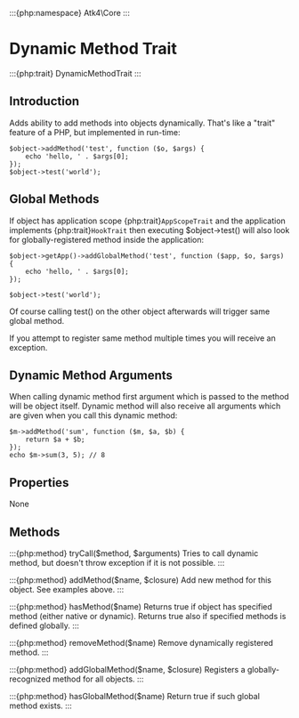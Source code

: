 :::{php:namespace} Atk4\Core
:::

# Dynamic Method Trait

:::{php:trait} DynamicMethodTrait
:::

## Introduction

Adds ability to add methods into objects dynamically. That's like a "trait"
feature of a PHP, but implemented in run-time:

```
$object->addMethod('test', function ($o, $args) {
    echo 'hello, ' . $args[0];
});
$object->test('world');
```

## Global Methods

If object has application scope {php:trait}`AppScopeTrait` and the application
implements {php:trait}`HookTrait` then executing $object->test() will also
look for globally-registered method inside the application:

```
$object->getApp()->addGlobalMethod('test', function ($app, $o, $args) {
    echo 'hello, ' . $args[0];
});

$object->test('world');
```

Of course calling test() on the other object afterwards will trigger same
global method.

If you attempt to register same method multiple times you will receive an
exception.

## Dynamic Method Arguments

When calling dynamic method first argument which is passed to the method will
be object itself. Dynamic method will also receive all arguments which are
given when you call this dynamic method:

```
$m->addMethod('sum', function ($m, $a, $b) {
    return $a + $b;
});
echo $m->sum(3, 5); // 8
```

## Properties

None

## Methods

:::{php:method} tryCall($method, $arguments)
Tries to call dynamic method, but doesn't throw exception if it is not
possible.
:::

:::{php:method} addMethod($name, $closure)
Add new method for this object.
See examples above.
:::

:::{php:method} hasMethod($name)
Returns true if object has specified method (either native or dynamic).
Returns true also if specified methods is defined globally.
:::

:::{php:method} removeMethod($name)
Remove dynamically registered method.
:::

:::{php:method} addGlobalMethod($name, $closure)
Registers a globally-recognized method for all objects.
:::

:::{php:method} hasGlobalMethod($name)
Return true if such global method exists.
:::

